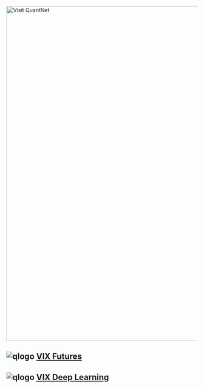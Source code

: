 [<img src="https://github.com/QuantLet/Styleguide-and-FAQ/blob/master/pictures/banner.png" width="880" alt="Visit QuantNet">](http://quantlet.de/index.php?p=info)

## ![qlogo](http://quantnet.wiwi.hu-berlin.de/graphics/quantlogo.png) **[VIX Futures](VIXFutures)**

## ![qlogo](http://quantnet.wiwi.hu-berlin.de/graphics/quantlogo.png) **[VIX Deep Learning](VIXDeepLearning)**
